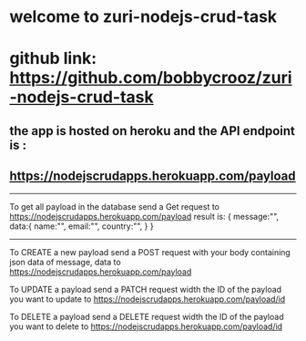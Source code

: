 # welcome to zuri-nodejs-crud-task
# github link: https://github.com/bobbycrooz/zuri-nodejs-crud-task

## the app is hosted on heroku and the API endpoint is :
## https://nodejscrudapps.herokuapp.com/payload
___
  To get all payload in the database send a Get request to https://nodejscrudapps.herokuapp.com/payload
  result is: 
    {
     message:"",
     data:{
           name:"",
           email:"",
           country:"",
          }
    }
___

  To CREATE a new payload send a POST request with your body containing json data of message, data to https://nodejscrudapps.herokuapp.com/payload

  To UPDATE a payload send a PATCH request width the ID of the payload you want to update to https://nodejscrudapps.herokuapp.com/payload/id

  To DELETE a payload send a DELETE request width the ID of the payload you want to delete to https://nodejscrudapps.herokuapp.com/payload/id


